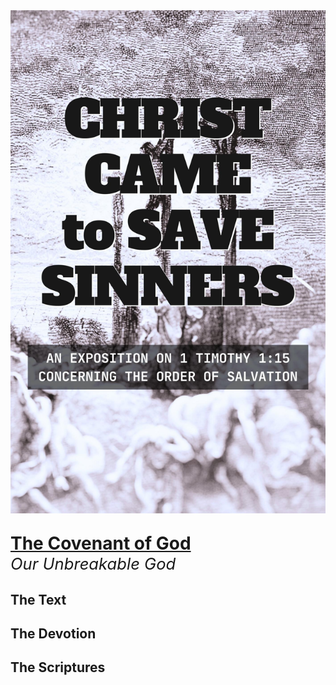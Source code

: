 <img class="intro-right" src="book-ccss-3.jpg">

<p style="font-weight: bold; font-size: 2em; margin-bottom: 0px "><a class="header" href="#the-covenant-of-god">The Covenant of God</a></p>

<p style="font-style: italic; font-size: 1.6rem; margin-top: 0px">Our Unbreakable God</p>

## The Text

## The Devotion

## The Scriptures
